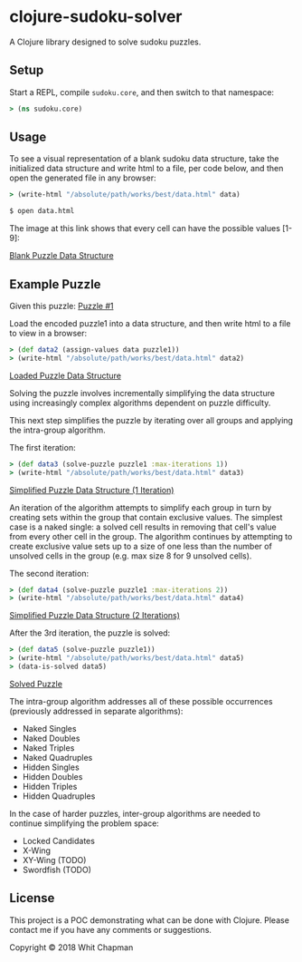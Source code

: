 # clojure-sudoku-solver

A Clojure library designed to solve sudoku puzzles.


## Setup

Start a REPL, compile `sudoku.core`, and then switch to that namespace:
```clojure
> (ns sudoku.core)
```

## Usage

To see a visual representation of a blank sudoku data structure, take the initialized data structure and write html to a file, per code below, and then open the generated file in any browser:

```clojure
> (write-html "/absolute/path/works/best/data.html" data)

$ open data.html
```

The image at this link shows that every cell can have the possible values [1-9]:

[Blank Puzzle Data Structure](images/puzzle1/data.png)


## Example Puzzle

Given this puzzle: [Puzzle #1](images/puzzle1/puzzle1.png)

Load the encoded puzzle1 into a data structure, and then write html to a file to view in a browser:

```clojure
> (def data2 (assign-values data puzzle1))
> (write-html "/absolute/path/works/best/data.html" data2)
```

[Loaded Puzzle Data Structure](images/puzzle1/data2.png)


Solving the puzzle involves incrementally simplifying the data structure using increasingly complex algorithms dependent on puzzle difficulty.

This next step simplifies the puzzle by iterating over all groups and applying the intra-group algorithm.

The first iteration:

```clojure
> (def data3 (solve-puzzle puzzle1 :max-iterations 1))
> (write-html "/absolute/path/works/best/data.html" data3)
```

[Simplified Puzzle Data Structure (1 Iteration)](images/simplify/data1.png)


An iteration of the algorithm attempts to simplify each group in turn by creating sets within the group that contain exclusive values. The simplest case is a naked single: a solved cell results in removing that cell's value from every other cell in the group. The algorithm continues by attempting to create exclusive value sets up to a size of one less than the number of unsolved cells in the group (e.g. max size 8 for 9 unsolved cells).

The second iteration:

```clojure
> (def data4 (solve-puzzle puzzle1 :max-iterations 2))
> (write-html "/absolute/path/works/best/data.html" data4)
```

[Simplified Puzzle Data Structure (2 Iterations)](images/simplify/data2.png)


After the 3rd iteration, the puzzle is solved:

```clojure
> (def data5 (solve-puzzle puzzle1))
> (write-html "/absolute/path/works/best/data.html" data5)
> (data-is-solved data5)
```

[Solved Puzzle](images/simplify/data3.png)


The intra-group algorithm addresses all of these possible occurrences (previously addressed in separate algorithms):
* Naked Singles
* Naked Doubles
* Naked Triples
* Naked Quadruples
* Hidden Singles
* Hidden Doubles
* Hidden Triples
* Hidden Quadruples


In the case of harder puzzles, inter-group algorithms are needed to continue simplifying the problem space:
* Locked Candidates
* X-Wing
* XY-Wing (TODO)
* Swordfish (TODO)


## License

This project is a POC demonstrating what can be done with Clojure.
Please contact me if you have any comments or suggestions.

Copyright © 2018 Whit Chapman
